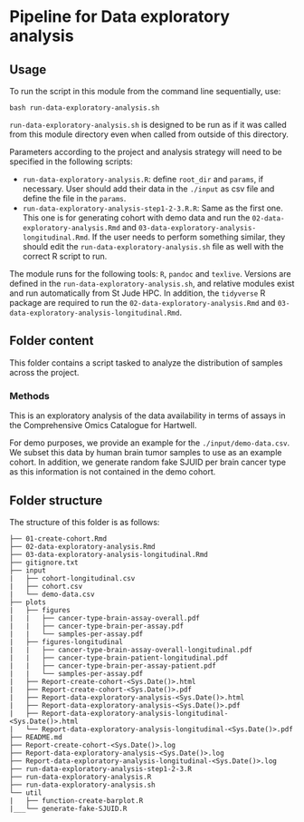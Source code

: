 # Pipeline for Data exploratory analysis

## Usage

To run the script in this module from the command line sequentially, use:

```
bash run-data-exploratory-analysis.sh
```

`run-data-exploratory-analysis.sh` is designed to be run as if it was called from this module directory even when called from outside of this directory.

Parameters according to the project and analysis strategy will need to be specified in the following scripts:
- `run-data-exploratory-analysis.R`: define `root_dir` and `params`, if necessary. User should add their data in the `./input` as csv file and define the file in the `params`.
- `run-data-exploratory-analysis-step1-2-3.R.R`: Same as the first one. This one is for generating cohort with demo data and run the `02-data-exploratory-analysis.Rmd` and `03-data-exploratory-analysis-longitudinal.Rmd`. If the user needs to perform something similar, they should edit the `run-data-exploratory-analysis.sh` file as well with the correct R script to run.


The module runs for the following tools: `R`, `pandoc` and `texlive`. Versions are defined in the `run-data-exploratory-analysis.sh`, and relative modules exist and run automatically from St Jude HPC. In addition, the `tidyverse` R package are required to run the `02-data-exploratory-analysis.Rmd` and `03-data-exploratory-analysis-longitudinal.Rmd`.


## Folder content

This folder contains a script tasked to analyze the distribution of samples across the project.


### Methods

This is an exploratory analysis of the data availability in terms of assays in the Comprehensive Omics Catalogue for Hartwell. 

For demo purposes, we provide an example for the `./input/demo-data.csv`. We subset this data by human brain tumor samples to use as an example cohort. In addition, we generate random fake SJUID per brain cancer type as this information is not contained in the demo cohort.


## Folder structure 

The structure of this folder is as follows:

```
├── 01-create-cohort.Rmd
├── 02-data-exploratory-analysis.Rmd
├── 03-data-exploratory-analysis-longitudinal.Rmd
├── gitignore.txt
├── input
|   ├── cohort-longitudinal.csv
|   ├── cohort.csv
|   └── demo-data.csv
├── plots
|   ├── figures
|   |   ├── cancer-type-brain-assay-overall.pdf
|   |   ├── cancer-type-brain-per-assay.pdf
|   |   └── samples-per-assay.pdf
|   ├── figures-longitudinal
|   |   ├── cancer-type-brain-assay-overall-longitudinal.pdf
|   |   ├── cancer-type-brain-patient-longitudinal.pdf
|   |   ├── cancer-type-brain-per-assay-patient.pdf
|   |   └── samples-per-assay.pdf
|   ├── Report-create-cohort-<Sys.Date()>.html
|   ├── Report-create-cohort-<Sys.Date()>.pdf
|   ├── Report-data-exploratory-analysis-<Sys.Date()>.html
|   ├── Report-data-exploratory-analysis-<Sys.Date()>.pdf
|   ├── Report-data-exploratory-analysis-longitudinal-<Sys.Date()>.html
|   └── Report-data-exploratory-analysis-longitudinal-<Sys.Date()>.pdf
├── README.md
├── Report-create-cohort-<Sys.Date()>.log
├── Report-data-exploratory-analysis-<Sys.Date()>.log
├── Report-data-exploratory-analysis-longitudinal-<Sys.Date()>.log
├── run-data-exploratory-analysis-step1-2-3.R
├── run-data-exploratory-analysis.R
├── run-data-exploratory-analysis.sh
└── util
|   ├── function-create-barplot.R
|___└── generate-fake-SJUID.R
```